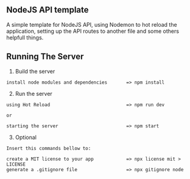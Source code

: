## NodeJS API template
A simple template for NodeJS API, using Nodemon to hot reload the application, setting up the API routes to another file and some others helpfull things. 


## Running The Server

1. Build the server

~~~
install node modules and dependencies       => npm install
~~~

2. Run the server

~~~
using Hot Reload                            => npm run dev

or

starting the server                         => npm start
~~~

3. Optional 

~~~
Insert this commands bellow to:

create a MIT license to your app            => npx license mit > LICENSE
generate a .gitignore file                  => npx gitignore node
~~~


